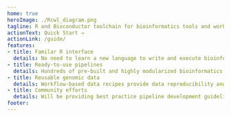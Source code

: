 ```yaml
---
home: true
heroImage: ./Rcwl_diagram.png
tagline: R and Bioconductor toolchain for bioinformatics tools and workflows
actionText: Quick Start →
actionLink: /guide/
features:
- title: Familar R interface
  details: No need to learn a new language to write and execute bioinformatics pipelines. Hassle free software management with build-in support for Conda, Docker, Singularity.
- title: Ready-to-use pipelines
  details: Hundreds of pre-built and highly modularized bioinformatics tools and pipelines for common bioinformatics tasks, e.g., variant calling, read alignment, neoantigen prediction, etc. 
- title: Reusable genomic data
  details: Workflow-based data recipes provide data reproducibility and reusability. Curated genomic data resources from public databases with full annotations and easy tracking, available on Cloud.  
- title: Community efforts
  details: Will be providing best practice pipeline development guidelines, and benchmark datasets to facilitate community contribution of high-quality workflows.  
footer:
---
```

